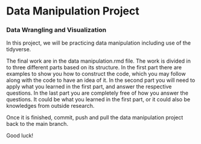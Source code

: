 # Data Manipulation Project
### Data Wrangling and Visualization

In this project, we will be practicing data manipulation including use of the tidyverse.

The final work are in the data manipulation.rmd file. The work is divided in to three different parts based on its structure. In the first part there are examples to show you how to construct the code, which you may follow along with the code to have an idea of it. In the second part you will need to apply what you learned in the first part, and answer the respective questions. In the last part you are completely free of how you answer the questions. It could be what you learned in the first part, or it could also be knowledges from outside research.

Once it is finished, commit, push and pull the data manipulation project back to the main branch.

Good luck!

